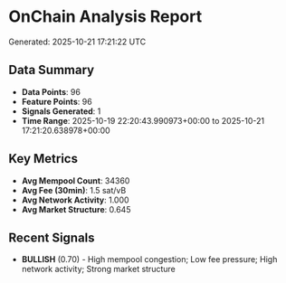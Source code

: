 # OnChain Analysis Report
Generated: 2025-10-21 17:21:22 UTC

## Data Summary
- **Data Points**: 96
- **Feature Points**: 96
- **Signals Generated**: 1
- **Time Range**: 2025-10-19 22:20:43.990973+00:00 to 2025-10-21 17:21:20.638978+00:00

## Key Metrics
- **Avg Mempool Count**: 34360
- **Avg Fee (30min)**: 1.5 sat/vB
- **Avg Network Activity**: 1.000
- **Avg Market Structure**: 0.645

## Recent Signals
- **BULLISH** (0.70) - High mempool congestion; Low fee pressure; High network activity; Strong market structure
